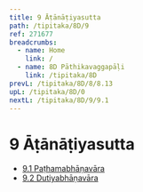 ```yaml
---
title: 9 Āṭānāṭiyasutta
path: /tipitaka/8D/9
ref: 271677
breadcrumbs:
  - name: Home
    link: /
  - name: 8D Pāthikavaggapāḷi
    link: /tipitaka/8D
prevL: /tipitaka/8D/8/8.13
upL: /tipitaka/8D/0
nextL: /tipitaka/8D/9/9.1
---
```


# 9 Āṭānāṭiyasutta

* [9.1 Paṭhamabhāṇavāra](/tipitaka/8D/9/9.1)
* [9.2 Dutiyabhāṇavāra](/tipitaka/8D/9/9.2)


